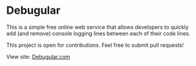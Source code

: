 # Debugular

This is a simple free online web service that allows developers to quickly add (and remove) console logging lines between each of their code lines.

This project is open for contributions. Feel free to submit pull requests!

View site: [Debugular.com](https://debugular.com)
